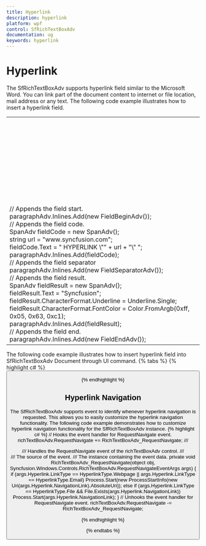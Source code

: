 ```yaml
---
title: Hyperlink
description: hyperlink
platform: wpf
control: SfRichTextBoxAdv
documentation: ug
keywords: hyperlink
---
```

# Hyperlink

The SfRichTextBoxAdv supports hyperlink field similar to the Microsoft Word. You can link part of the document content to internet or file location, mail address or any text.
The following code example illustrates how to insert a hyperlink field.
<table>
<tr>
<td colspan=1 rowspan=1>
<RichTextBoxAdv:ParagraphAdv><br/><RichTextBoxAdv:FieldBeginAdv></RichTextBoxAdv:FieldBeginAdv><br/><RichTextBoxAdv:SpanAdv Text=" HYPERLINK &quot;http://www.syncfusion.com&quot; "></RichTextBoxAdv:SpanAdv><br/><RichTextBoxAdv:FieldSeparatorAdv></RichTextBoxAdv:FieldSeparatorAdv><br/><RichTextBoxAdv:SpanAdv Text="Syncfusion"><br/><RichTextBoxAdv:SpanAdv.CharacterFormat><br/><RichTextBoxAdv:CharacterFormat Underline="Single" FontColor="#ff0563c1"/><br/></RichTextBoxAdv:SpanAdv.CharacterFormat><br/></RichTextBoxAdv:SpanAdv><br/><RichTextBoxAdv:FieldEndAdv></RichTextBoxAdv:FieldEndAdv><br/></RichTextBoxAdv:ParagraphAdv><br/></td></tr>
<tr>
<td colspan=1 rowspan=1>
// Appends the field start.<br/>paragraphAdv.Inlines.Add(new FieldBeginAdv());<br/>// Appends the field code.<br/>SpanAdv fieldCode = new SpanAdv();<br/>string url = "www.syncfusion.com";<br/>fieldCode.Text = " HYPERLINK \"" + url + "\" ";<br/>paragraphAdv.Inlines.Add(fieldCode);<br/>// Appends the field separator<br/>paragraphAdv.Inlines.Add(new FieldSeparatorAdv());<br/>// Appends the field result.<br/>SpanAdv fieldResult = new SpanAdv();<br/>fieldResult.Text = "Syncfusion";<br/>fieldResult.CharacterFormat.Underline = Underline.Single;<br/>fieldResult.CharacterFormat.FontColor = Color.FromArgb(0xff, 0x05, 0x63, 0xc1);<br/>paragraphAdv.Inlines.Add(fieldResult);<br/>// Appends the field end.<br/>paragraphAdv.Inlines.Add(new FieldEndAdv());<br/></td></tr>
</table>
The following code example illustrates how to insert hyperlink field into SfRichTextBoxAdv Document through UI command.
{% tabs %}
{% highlight c# %}
<Button Content="Insert Hyperlink" Command="RichTextBoxAdv:SfRichTextBoxAdv.InsertHyperlinkCommand" CommandTarget="{Binding ElementName=richTextBoxAdv}" CommandParameter="www.google.com"/>


{% endhighlight %}

## Hyperlink Navigation

The SfRichTextBoxAdv supports event to identify whenever hyperlink navigation is requested. This allows you to easily customize the hyperlink navigation functionality.
The following code example demonstrates how to customize hyperlink navigation functionality for the SfRichTextBoxAdv instance.
{% highlight c# %}
// Hooks the event handler for RequestNavigate event.
richTextBoxAdv.RequestNavigate += RichTextBoxAdv_RequestNavigate;
/// <summary>
/// Handles the RequestNavigate event of the richTextBoxAdv control.
/// </summary>
/// <param name="obj">The source of the event.</param>
/// <param name="args">The <see cref="RequestNavigateEventArgs"/> instance containing the event data.</param>
private void RichTextBoxAdv_RequestNavigate(object obj, Syncfusion.Windows.Controls.RichTextBoxAdv.RequestNavigateEventArgs args)
{
if (args.Hyperlink.LinkType == HyperlinkType.Webpage || args.Hyperlink.LinkType == HyperlinkType.Email)
Process.Start(new ProcessStartInfo(new Uri(args.Hyperlink.NavigationLink).AbsoluteUri));
else if (args.Hyperlink.LinkType == HyperlinkType.File && File.Exists(args.Hyperlink.NavigationLink))
Process.Start(args.Hyperlink.NavigationLink);
}
// Unhooks the event handler for RequestNavigate event.
richTextBoxAdv.RequestNavigate -= RichTextBoxAdv_RequestNavigate;


{% endhighlight %}

{% endtabs %}
